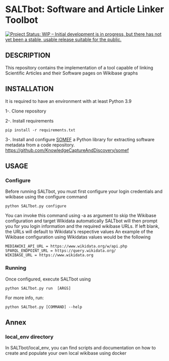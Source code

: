 # SALTbot: Software and Article Linker Toolbot
[![Project Status: WIP – Initial development is in progress, but there has not yet been a stable, usable release suitable for the public.](https://www.repostatus.org/badges/latest/wip.svg)](https://www.repostatus.org/#wip)


## DESCRIPTION

  
  This repository contains the implementation of a tool capable of linking Scientific Articles and their Software pages on Wikibase graphs

## INSTALLATION
  
  It is required to have an environment with at least Python 3.9
  
  1-. Clone repository
  
  2-. Install requirements
  ```console
  pip install -r requirements.txt
  ```
  3-. Install and configure [SOMEF](https://github.com/KnowledgeCaptureAndDiscovery/somef/) a Python library for extracting software metadata from a code repository.
  https://github.com/KnowledgeCaptureAndDiscovery/somef
  
 
  
## USAGE
### Configure
Before running SALTbot, you must first configure your login credentials and wikibase using the configure command
```console
python SALTbot.py configure
```
You can invoke this command using -a as argument to skip the Wikibase configuration and target Wikidata automatically 
SALTbot will then prompt you for you login information and the required wikibase URLs. If left blank, the URLs will default to Wikidata's respective values
An example of the Wikibase configuration using Wikidatas values would be the following

```console
MEDIAWIKI_API_URL = https://www.wikidata.org/w/api.php
SPARQL_ENDPOINT_URL = https://query.wikidata.org/
WIKIBASE_URL = https://www.wikidata.org
```
### Running
Once configured, execute SALTbot using

```console
python SALTbot.py run  [ARGS]
```

 For more info, run:
 ```console
 python SALTbot.py [COMMAND] --help
 ```

 
 ## Annex
 ### local_env directory
 In SALTbot/local_env, you can find scripts and documentation on how to create and populate your own local wikibase using docker
 
 

  
